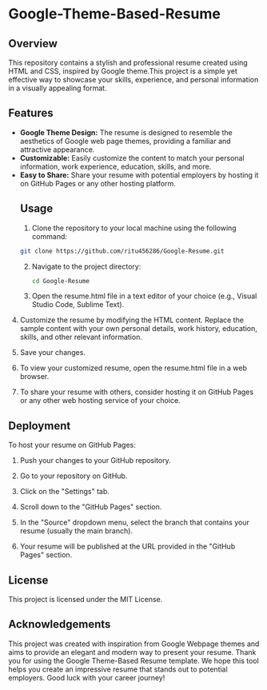 # Google-Theme-Based-Resume
## Overview
This repository contains a stylish and professional resume created using HTML and CSS, inspired by Google theme.This project is a simple yet effective way to showcase your skills, experience, and personal information in a visually appealing format.
## Features
* **Google Theme Design:** The resume is designed to resemble the aesthetics of Google web page themes, providing a familiar and attractive appearance.
* **Customizable:** Easily customize the content to match your personal information, work experience, education, skills, and more.
* **Easy to Share:** Share your resume with potential employers by hosting it on GitHub Pages or any other hosting platform.
  ## Usage
  1. Clone the repository to your local machine using the following command:
   ```bash
   git clone https://github.com/ritu456286/Google-Resume.git
   ```
  2. Navigate to the project directory:
     ```bash
     cd Google-Resume
     ```
  3. Open the resume.html file in a text editor of your choice (e.g., Visual Studio Code, Sublime Text).

4. Customize the resume by modifying the HTML content. Replace the sample content with your own personal details, work history, education, skills, and other relevant information.

5. Save your changes.

6. To view your customized resume, open the resume.html file in a web browser.

7. To share your resume with others, consider hosting it on GitHub Pages or any other web hosting service of your choice.

## Deployment
To host your resume on GitHub Pages:

1. Push your changes to your GitHub repository.

2. Go to your repository on GitHub.

3. Click on the "Settings" tab.

4. Scroll down to the "GitHub Pages" section.

5. In the "Source" dropdown menu, select the branch that contains your resume (usually the main branch).

6. Your resume will be published at the URL provided in the "GitHub Pages" section.
## License
This project is licensed under the MIT License.
## Acknowledgements
This project was created with inspiration from Google Webpage themes and aims to provide an elegant and modern way to present your resume. 
Thank you for using the Google Theme-Based Resume template. We hope this tool helps you create an impressive resume that stands out to potential employers. Good luck with your career journey!
     
     
